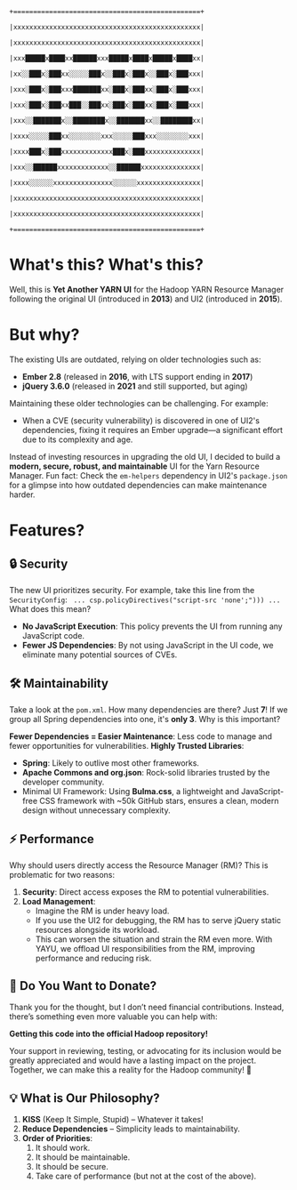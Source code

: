 
```
                                        +===============================================+
                                        |xxxxxxxxxxxxxxxxxxxxxxxxxxxxxxxxxxxxxxxxxxxxxxx|
                                        |xxxxxxxxxxxxxxxxxxxxxxxxxxxxxxxxxxxxxxxxxxxxxxx|
                                        |xxx█████x████xx██████xxx█████x████x█████x████xx|
                                        |xx░░███x░███xx░░░░░███x░░███x░███x░░███x░███xxx|
                                        |xxx░███x░███xxx███████xx░███x░███xx░███x░███xxx|
                                        |xxx░███x░███xx███░░███xx░███x░███xx░███x░███xxx|
                                        |xxx░░███████x░░████████x░░███████xx░░████████xx|
                                        |xxxx░░░░░███xx░░░░░░░░xxx░░░░░███xxx░░░░░░░░xxx|
                                        |xxxx███x░███xxxxxxxxxxxxx███x░███xxxxxxxxxxxxxx|
                                        |xxx░░██████xxxxxxxxxxxxx░░██████xxxxxxxxxxxxxxx|
                                        |xxxx░░░░░░xxxxxxxxxxxxxxx░░░░░░xxxxxxxxxxxxxxxx|
                                        |xxxxxxxxxxxxxxxxxxxxxxxxxxxxxxxxxxxxxxxxxxxxxxx|
                                        |xxxxxxxxxxxxxxxxxxxxxxxxxxxxxxxxxxxxxxxxxxxxxxx|
                                        +===============================================+
```

# What's this? What's this?

Well, this is **Yet Another YARN UI** for the Hadoop YARN Resource Manager following the original UI (introduced in **2013**) and UI2 (introduced in **2015**).

# But why?

The existing UIs are outdated, relying on older technologies such as:
- **Ember 2.8** (released in **2016**, with LTS support ending in **2017**)
- **jQuery 3.6.0** (released in **2021** and still supported, but aging)

Maintaining these older technologies can be challenging. For example:
- When a CVE (security vulnerability) is discovered in one of UI2's dependencies, fixing it requires an Ember upgrade—a significant effort due to its complexity and age.

Instead of investing resources in upgrading the old UI, I decided to build a **modern, secure, robust, and maintainable** UI for the Yarn Resource Manager.
Fun fact: Check the `em-helpers` dependency in UI2's `package.json` for a glimpse into how outdated dependencies can make maintenance harder.

# Features?

## 🔒 Security

The new UI prioritizes security. For example, take this line from the `SecurityConfig`:
` ... csp.policyDirectives("script-src 'none';"))) ...`
What does this mean?
- **No JavaScript Execution**: This policy prevents the UI from running any JavaScript code.
- **Fewer JS Dependencies**: By not using JavaScript in the UI code, we eliminate many potential sources of CVEs.

## 🛠️ Maintainability

Take a look at the `pom.xml`. How many dependencies are there? Just **7**! If we group all Spring dependencies into one, it's **only 3**.
Why is this important?

**Fewer Dependencies = Easier Maintenance**: Less code to manage and fewer opportunities for vulnerabilities.
**Highly Trusted Libraries**:
- **Spring**: Likely to outlive most other frameworks.
- **Apache Commons and org.json**: Rock-solid libraries trusted by the developer community.
- Minimal UI Framework: Using **Bulma.css**, a lightweight and JavaScript-free CSS framework with ~50k GitHub stars, ensures a clean, modern design without unnecessary complexity.

## ⚡ Performance
Why should users directly access the Resource Manager (RM)? This is problematic for two reasons:

1. **Security**: Direct access exposes the RM to potential vulnerabilities.
2. **Load Management**:
   - Imagine the RM is under heavy load.
   - If you use the UI2 for debugging, the RM has to serve jQuery static resources alongside its workload.
   - This can worsen the situation and strain the RM even more.
With YAYU, we offload UI responsibilities from the RM, improving performance and reducing risk.

## 💸 Do You Want to Donate?

Thank you for the thought, but I don’t need financial contributions. Instead, there’s something even more valuable you can help with:

**Getting this code into the official Hadoop repository!**

Your support in reviewing, testing, or advocating for its inclusion would be greatly appreciated and would have a lasting impact on the project.
Together, we can make this a reality for the Hadoop community! 🙌

## 💡 What is Our Philosophy?
1. **KISS** (Keep It Simple, Stupid) – Whatever it takes!
2. **Reduce Dependencies** – Simplicity leads to maintainability.
3. **Order of Priorities**:
   1. It should work.
   2. It should be maintainable.
   3. It should be secure.
   4. Take care of performance (but not at the cost of the above).
